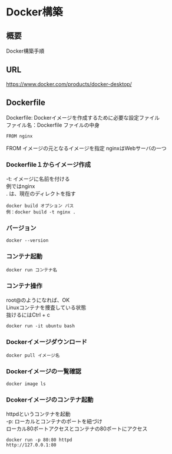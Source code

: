 # Docker構築
## 概要
Docker構築手順
## URL
https://www.docker.com/products/docker-desktop/

## Dockerfile
Dockerfile: Dockerイメージを作成するために必要な設定ファイル  
ファイル名：Dockerfile
ファイルの中身
```txt
FROM nginx
```
FROM イメージの元となるイメージを指定
nginxはWebサーバの一つ  

### Dockerfile１からイメージ作成
-t: イメージに名前を付ける  
例ではnginx  
. は、現在のディレクトを指す
```docker
docker build オプション パス
例：docker build -t nginx .
```


### バージョン
```docker
docker --version
```

### コンテナ起動
```docker
docker run コンテナ名
```

### コンテナ操作
root@のようになれば、OK  
Linuxコンテナを捜査している状態  
抜けるにはCtrl + c
```docker
docker run -it ubuntu bash
```

### Dockerイメージダウンロード
```docker
docker pull イメージ名
```

### Dockerイメージの一覧確認
```docker
docker image ls
```

### Dcokerイメージのコンテナ起動
httpdというコンテナを起動  
-p: ローカルとコンテナのポートを紐づけ  
ローカル80ポートアクセスとコンテナの80ポートにアクセス
```docker
docker run -p 80:80 httpd
http://127.0.0.1:80
```
